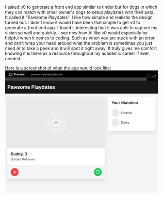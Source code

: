 
I asked v0 to generate a front end app similar to tinder but for dogs in which they can match with other owner's dogs to setup playdates with their pets. It called it "Pawsome Playdates". I like how simple and realistic the design turned out. I didn't know it would have been that simple to get v0 to generate a front end app. I found it interesting that it was able to capture my vision so well and quickly. I see now how AI like v0 would especially be helpful when it comes to coding. Such as when you are stuck with an error and can't wrap your head around what the problem is sometimes you just need AI to take a peek and it will spot it right away. It truly gives me comfort knowing it is there as a resource throughout my academic career if ever needed. 


Here is a screenshot of what the app would look like:
![Pawsome Playdates](Pawsome.png)